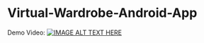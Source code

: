 # Virtual-Wardrobe-Android-App

Demo Video:
[![IMAGE ALT TEXT HERE](https://img.youtube.com/vi/oz7IAfazAes/0.jpg)](https://www.youtube.com/watch?v=oz7IAfazAes)
